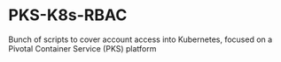 # PKS-K8s-RBAC
Bunch of scripts to cover account access into Kubernetes, focused on a Pivotal Container Service (PKS) platform 
